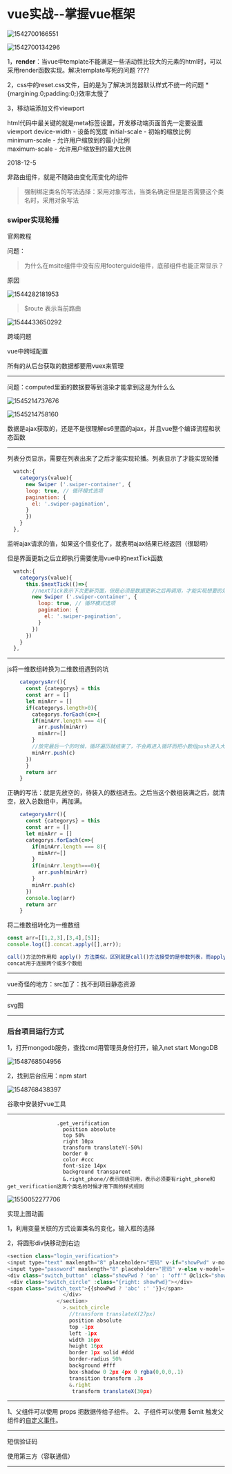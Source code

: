 # vue实战--掌握vue框架

![1542700166551](image/1542700166551.png)

![1542700134296](image/1542700134296.png)

1，**render**：当vue中template不能满足一些活动性比较大的元素的html时，可以采用render函数实现。解决template写死的问题   ????

2，css中的reset.css文件，目的是为了解决浏览器默认样式不统一的问题  *{margining:0;padding:0;}效率太慢了

3，移动端添加文件viewport

html代码中最关键的就是meta标签设置，开发移动端页面首先一定要设置viewport 
<meta name="viewport" content="width=device-width, initial-scale=1.0, user-scalable=no, minimum-scale=1.0, maximum-scale=1.0" />
device-width - 设备的宽度
initial-scale - 初始的缩放比例  
minimum-scale - 允许用户缩放到的最小比例   
maximum-scale - 允许用户缩放到的最大比例  



2018-12-5

非路由组件，就是不随路由变化而变化的组件

> 强制绑定类名的写法选择：采用对象写法，当类名确定但是是否需要这个类名时，采用对象写法



### swiper实现轮播

官网教程

问题：

> 为什么在msite组件中没有应用footerguide组件，底部组件也能正常显示？

原因

![1544282181953](image/1544282181953.png)

> $route 表示当前路由

![1544433650292](image/1544433650292.png)

跨域问题

vue中跨域配置

所有的从后台获取的数据都要用vuex来管理



---

问题：computed里面的数据要等到渲染才能拿到这是为什么么

![1545214737676](image/1545214737676.png)

![1545214758160](image/1545214758160.png)

数据是ajax获取的，还是不是很理解es6里面的ajax，并且vue整个编译流程和状态函数



---

列表分页显示，需要在列表出来了之后才能实现轮播。列表显示了才能实现轮播

```js
  watch:{
    categorys(value){
      new Swiper ('.swiper-container', {
      loop: true, // 循环模式选项
      pagination: {
        el: '.swiper-pagination',
      }
      })         
    }
  },
```



监听ajax请求的值，如果这个值变化了，就表明ajax结果已经返回（很聪明）

但是界面更新之后立即执行需要使用vue中的nextTick函数

```js
  watch:{
    categorys(value){
      this.$nextTick(()=>{
        //nextTick表示下次更新页面，但是必须是数据更新之后再调用，才能实现想要的效果
        new Swiper ('.swiper-container', {
          loop: true, // 循环模式选项
          pagination: {
            el: '.swiper-pagination',
          }
        })  
      })
    }
  },
```





---

js将一维数组转换为二维数组遇到的坑

```js
    categorysArr(){
      const {categorys} = this
      const arr = []
      let minArr = []
      if(categorys.length>0){
        categorys.forEach(c=>{
        if(minArr.length === 4){
          arr.push(minArr)
          minArr=[]
        }
        //放完最后一个的时候，循环遍历就结束了，不会再进入循环而把小数组push进入大数组
        minArr.push(c)
      })
      }
      return arr
    }
```

正确的写法：就是先放空的，待装入的数组进去。之后当这个数组装满之后，就清空，放入总数组中，再加满。

```js
    categorysArr(){
      const {categorys} = this
      const arr = []
      let minArr = []
      categorys.forEach(c=>{
        if(minArr.length === 8){
          minArr=[]
        }
        if(minArr.length===0){
          arr.push(minArr)
        }
        minArr.push(c)
      })
      console.log(arr)
      return arr
    }
```

将二维数组转化为一维数组

```js
const arr=[[1,2,3],[3,4],[5]];
console.log([].concat.apply([],arr));

call()方法的作用和 apply() 方法类似，区别就是call()方法接受的是参数列表，而apply()方法接受的是一个参数数组。
concat用于连接两个或多个数组
```



---

vue奇怪的地方：src加了：找不到项目静态资源



---

svg图

----

### 后台项目运行方式

1，打开mongodb服务，查找cmd用管理员身份打开，输入net start MongoDB

![1548768504956](image/1548768504956.png)

2，找到后台应用：npm start

![1548768438397](image/1548768438397.png)



谷歌中安装好vue工具

----

```less
                .get_verification
                  position absolute
                  top 50%
                  right 10px
                  transform translateY(-50%)
                  border 0
                  color #ccc
                  font-size 14px
                  background transparent
                  &.right_phone//表示同级引用，表示必须要有right_phone和get_verification这两个类名的时候才用下面的样式规则
```

![1550052277706](image/1550052277706.png)

实现上图动画

1，利用变量关联的方式设置类名的变化，输入框的选择

2，将圆形div快移动到右边

```js
<section class="login_verification">
<input type="text" maxlength="8" placeholder="密码" v-if="showPwd" v-model="pwd">
<input type="password" maxlength="8" placeholder="密码" v-else v-model="pwd">
<div class="switch_button" :class="showPwd ? 'on' : 'off'" @click="showPwd = !showPwd">
 <div class="switch_circle" :class="{right: showPwd}"></div>
<span class="switch_text">{{showPwd ? 'abc' :' '}}</span>
                  </div>
                </section>
                  >.switch_circle
                    //transform translateX(27px)
                    position absolute
                    top -1px
                    left -1px
                    width 16px
                    height 16px
                    border 1px solid #ddd
                    border-radius 50%
                    background #fff
                    box-shadow 0 2px 4px 0 rgba(0,0,0,.1)
                    transition transform .3s
                    &.right
                     transform translateX(30px)
```

---

1、父组件可以使用 props 把数据传给子组件。
2、子组件可以使用 $emit 触发父组件的[自定义事件](https://www.baidu.com/s?wd=%E8%87%AA%E5%AE%9A%E4%B9%89%E4%BA%8B%E4%BB%B6&tn=24004469_oem_dg&rsv_dl=gh_pl_sl_csd)。

---

短信验证码

使用第三方（容联通信）

---

